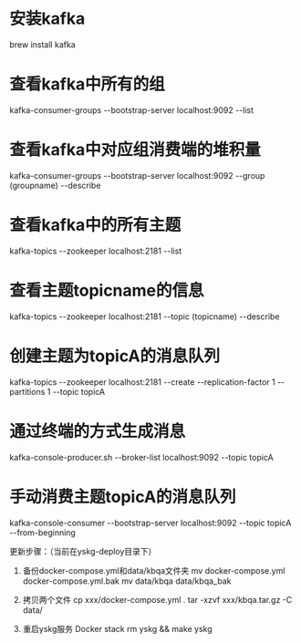 # 安装kafka
brew install kafka

# 查看kafka中所有的组
kafka-consumer-groups --bootstrap-server localhost:9092 --list
# 查看kafka中对应组消费端的堆积量
kafka-consumer-groups --bootstrap-server localhost:9092 --group (groupname) --describe

# 查看kafka中的所有主题
kafka-topics --zookeeper localhost:2181 --list
# 查看主题topicname的信息
kafka-topics --zookeeper localhost:2181 --topic (topicname) --describe
# 创建主题为topicA的消息队列
kafka-topics --zookeeper localhost:2181 --create --replication-factor 1 --partitions 1 --topic topicA
# 通过终端的方式生成消息
kafka-console-producer.sh --broker-list localhost:9092 --topic topicA
# 手动消费主题topicA的消息队列
kafka-console-consumer --bootstrap-server localhost:9092 --topic topicA --from-beginning



更新步骤：（当前在yskg-deploy目录下）
1. 备份docker-compose.yml和data/kbqa文件夹
mv docker-compose.yml docker-compose.yml.bak
mv data/kbqa data/kbqa_bak

2. 拷贝两个文件
cp xxx/docker-compose.yml .
tar  -xzvf xxx/kbqa.tar.gz -C data/

3. 重启yskg服务
Docker stack rm yskg && make yskg 